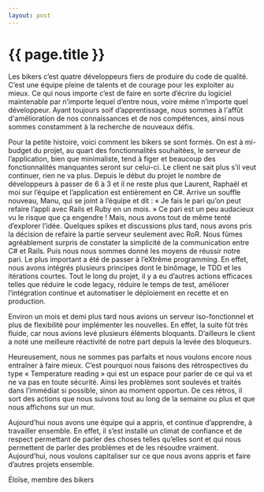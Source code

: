 ```yaml
---
layout: post
---
```


{{ page.title }}
========

Les bikers c’est quatre développeurs fiers de produire du code de qualité. C’est une équipe pleine de talents et de courage pour les exploiter au mieux. Ce qui nous importe c’est de faire en sorte d’écrire du logiciel maintenable par n’importe lequel d’entre nous, voire même n’importe quel développeur. Ayant toujours soif d’apprentissage, nous sommes à l'affût d'amélioration de nos connaissances et de nos compétences, ainsi nous sommes constamment à la recherche de nouveaux défis.

Pour la petite histoire, voici comment les bikers se sont formés. On est à mi-budget du projet, au quart des fonctionnalités souhaitées, le serveur de l’application, bien que minimaliste, tend à figer et beaucoup des fonctionnalités manquantes seront sur celui-ci. Le client ne sait plus s’il veut continuer, rien ne va plus. Depuis le début du projet le nombre de développeurs à passer de 6 à 3 et il ne reste plus que Laurent, Raphaël et moi sur l’équipe et l’application est entièrement en C#. Arrive un souffle nouveau, Manu, qui se joint à l’équipe et dit : «  Je fais le pari qu’on peut refaire l’appli avec Rails et Ruby en un mois. » Ce pari est un peu audacieux vu le risque que ça engendre ! Mais, nous avons tout de même tenté d’explorer l’idée. Quelques spikes et discussions plus tard, nous avons pris la décision de refaire la partie serveur seulement avec RoR. Nous fûmes agréablement surpris de constater la simplicité de la communication entre C# et Rails. Puis nous nous sommes donné les moyens de réussir notre pari. Le plus important a été de passer à l’eXtrême programming. En effet, nous avons intégrés plusieurs principes dont le binômage, le TDD et les itérations courtes. Tout le long du projet, il y a eu d’autres actions efficaces telles que réduire le code legacy, réduire le temps de test, améliorer l’intégration continue et automatiser le déploiement en recette et en production.

Environ un mois et demi plus tard nous avions un serveur iso-fonctionnel et plus de flexibilité pour implémenter les nouvelles. En effet, la suite fût très fluide, car nous avions levé plusieurs éléments bloquants. D’ailleurs le client a noté une meilleure réactivité de notre part depuis la levée des bloqueurs.

Heureusement, nous ne sommes pas parfaits et nous voulons encore nous entraîner à faire mieux. C’est pourquoi nous faisons des rétrospectives du type « Temperature reading » qui est un espace pour parler de ce qui va et ne va pas en toute sécurité. Ainsi les problèmes sont soulevés et traités dans l’immédiat si possible, sinon au moment opportun. De ces rétros, il sort des actions que nous suivons tout au long de la semaine ou plus et que nous affichons sur un mur.

Aujourd’hui nous avons une équipe qui a appris, et continue d’apprendre, à travailler ensemble. En effet, il s’est installé un climat de confiance et de respect permettant de parler des choses telles qu’elles sont et qui nous permettent de parler des problèmes et de les résoudre vraiment. Aujourd’hui, nous voulons capitaliser sur ce que nous avons appris et faire d’autres projets ensemble.

Éloïse, membre des bikers
